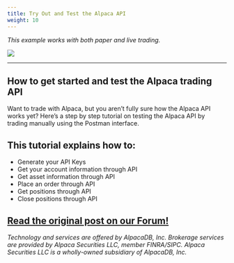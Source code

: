 ```yaml
---
title: Try Out and Test the Alpaca API
weight: 10
---
```

*This example works with both paper and live trading.*

<a href="https://forum.alpaca.markets/t/manually-trading-stocks-using-postman-and-the-alpaca-api/166"><img src="https://cdn-images-1.medium.com/max/800/1*lbZJXnDJeJyN28azSF8fXg.png"></a>


---
## How to get started and test the Alpaca trading API
Want to trade with Alpaca, but you aren’t fully sure how the Alpaca API works yet? Here’s a step by step tutorial on testing the Alpaca API by trading manually using the Postman interface.

## This tutorial explains how to:
* Generate your API Keys
* Get your account information through API
* Get asset information through API
* Place an order through API
* Get positions through API
* Close positions through API

[Read the original post on our Forum!](https://forum.alpaca.markets/t/manually-trading-stocks-using-postman-and-the-alpaca-api/166)
---

*Technology and services are offered by AlpacaDB, Inc. Brokerage services are provided by Alpaca Securities LLC, member FINRA/SIPC. Alpaca Securities LLC is a wholly-owned subsidiary of AlpacaDB, Inc.*
